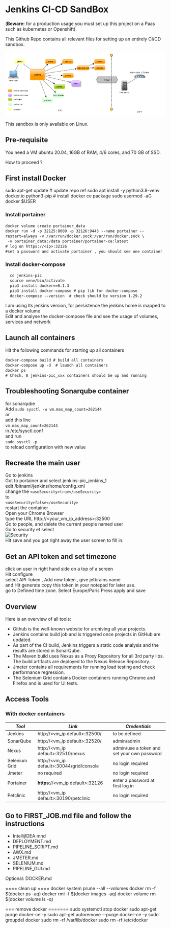 # Jenkins CI-CD SandBox

(**Beware:** for a production usage you must set up this project on a Paas such as kubernetes or Openshift). 

This Github Repo contains all relevant files for setting up an entirely CI/CD sandbox.

![Docker CI Tools](screenshots/pic.png)

This sandbox is only available on Linux.

## Pre-requisite
You need a VM  ubuntu 20.04, 16GB of RAM, 4/6 cores, and 70 GB of SSD.

How to proceed ?  
## First install Docker 
sudo apt-get update  # update repo ref
sudo apt install -y python3.8-venv docker.io python3-pip  # install docker ce package
sudo usermod -aG docker $USER

### Install portainer 
```shell
docker volume create portainer_data
docker run -d -p 32125:8000 -p 32126:9443 --name portainer --restart=always -v /var/run/docker.sock:/var/run/docker.sock \
 -v portainer_data:/data portainer/portainer-ce:latest
# log on https://<ip>:32126
#set a password and activate portainer , you should see one container
```

### Install docker-compose 
```shell script
  cd jenkins-pic
  source venv/bin/activate
  pip3 install docker==6.1.3
  pip3 install docker-compose # pip lib for docker-compose 
  docker-compose --version  # check should be version 1.29.2
```
I am using lts jenkins version, for persistence the jenkins home is mapped to a docker volume   
Edit and analyse the docker-compose file and see the usage of volumes, services and network  

## Launch all containers
Hit the following commands for starting up all containers
```shell
docker-compose build # build all containers 
docker-compose up -d  # launch all containers
docker ps 
# Check, 8 jenkins-pic_xxx containers should be up and running
```

## Troubleshooting Sonarqube container
for sonarqube  
Add ```sudo sysctl -w vm.max_map_count=262144```   
or  
add this line   
```vm.max_map_count=262144```  
in /etc/sysctl.conf  
and run   
```sudo sysctl -p ```  
to reload configuration with new value


## Recreate the main user 
Go to jenkins  
Got to portainer and select jenkins-pic_jenkins_1  
edit /bitnami/jenkins/home/config.xml   
change the ```<useSecurity>true</useSecurity>```  
to  
```<useSecurity>false</useSecurity>```  
restart the container  
Open your Chrome Browser        
type the URL  http://<your_vm_ip_address>:32500      
Go to people, and delete the current people named user   
Go to security et select  
![Security](screenshots/security.png)  
Hit save and you got right away the user screen to fill in.  

## Get an API token and set timezone
click on user in right hand side on a top of a screen  
Hit configure  
select API Token , Add new token , give jetbrains name  
and Hit generate 
copy this token in your notepad for later use.  
go to Defined time zone. Select Europe/Paris
Press apply and save   

## Overview
Here is an overview of all tools:
- Github is the well-known website for archiving all your projects.
- Jenkins contains build job and is triggered once projects in GitHub are updated.
- As part of the CI build, Jenkins triggers a static code analysis and the results are stored in SonarQube.
- The Maven build uses Nexus as a Proxy Repository for all 3rd party libs. The build artifacts are deployed to the Nexus Release Repository.
- Jmeter contains all requirements for running load testing and check performance regression.
- The Selenium Grid contains Docker containers running Chrome and Firefox and is used for UI tests.

## Access Tools
### With docker containers
| *Tool* | *Link*                                    | *Credentials* |
| --------- |-------------------------------------------| ------------- |
| Jenkins | http://<vm_ip default>:32500/             | to be defined |
| SonarQube | http://<vm_ip default>:32520/             | admin/admin |
| Nexus | http://<vm_ip default>:32510/nexus        | admin/use a token and set your own password |
| Selenium Grid | http://<vm_ip default>:30044/grid/console | no login required |
 | Jmeter | no required                               | no login required |
 | Portainer | **https**://<vm_ip default>:32126         | enter a password at first log in |
| Petclinic | http://<vm_ip default>:30190/petclinic    | no login required |

## Go to FIRST_JOB.md file and follow the instructions

* IntellijIDEA.mnd
* DEPLOYMENT.md
* PIPELINE_SCRIPT.md
* AWX.md
* JMETER.md
* SELENIUM.md
* PIPELINE_GUI.md

Optional: DOCKER.md 

==== clean up ====
docker system prune --all --volumes
docker rm -f $(docker ps -aq)
docker rmi -f $(docker images -aq)
docker volume rm $(docker volume ls -q)

=== remove docker =======
sudo systemctl stop docker
sudo apt-get purge docker-ce -y
sudo apt-get autoremove --purge docker-ce -y
sudo groupdel docker
sudo rm -rf /var/lib/docker
sudo rm -rf /etc/docker

